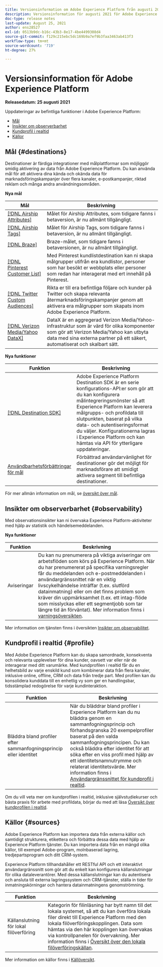 ```yaml
---
title: Versionsinformation om Adobe Experience Platform från augusti 2021
description: Versionsinformation för augusti 2021 för Adobe Experience Platform.
doc-type: release notes
last-update: August 25, 2021
author: ens28527
exl-id: 0513b9dc-b16c-43b3-8e17-4be4499308d4
source-git-commit: f129c215ebc5dc169b9a7ef9b3faa3463ab413f3
workflow-type: tm+mt
source-wordcount: '719'
ht-degree: 27%

---
```


# Versionsinformation för Adobe Experience Platform

**Releasedatum: 25 augusti 2021**

Uppdateringar av befintliga funktioner i Adobe Experience Platform:

- [Mål](#destinations)
- [Insikter om observerbarhet](#observability)
- [Kundprofil i realtid](#profile)
- [Källor](#sources)

## Mål {#destinations}

Destinationer är färdiga integrationer med målplattformar som möjliggör smidig aktivering av data från Adobe Experience Platform. Du kan använda mål för att aktivera dina kända och okända data för marknadsföringskampanjer över flera kanaler, e-postkampanjer, riktad reklam och många andra användningsområden.

**Nya mål**

| Mål | Beskrivning |
| ----------- | ----------- |
| [[!DNL Airship Attributes]](../../destinations/catalog/mobile-engagement/airship-attributes.md) | Målet för Airship Attributes, som tidigare fanns i betaversion, är nu allmänt tillgängligt. |
| [[!DNL Airship Tags]](../../destinations/catalog/mobile-engagement/airship-tags.md) | Målet för Airship Tags, som tidigare fanns i betaversion, är nu allmänt tillgängligt. |
| [[!DNL Braze]](../../destinations/catalog/mobile-engagement/braze.md) | Braze-målet, som tidigare fanns i betaversionen, är nu allmänt tillgängligt. |
| [[!DNL Pinterest Customer List]](../../destinations/catalog/advertising/pinterest.md) | Med Pinterest kundlistdestination kan ni skapa målgrupper utifrån era kundlistor, personer som har besökt er webbplats eller personer som redan har interagerat med ert innehåll på Pinterest. |
| [[!DNL Twitter Custom Audiences]](../../destinations/catalog/social/twitter.md) | Rikta er till era befintliga följare och kunder på Twitter och skapa relevanta återmarknadsföringskampanjer genom att aktivera era målgrupper som skapats inom Adobe Experience Platform. |
| [[!DNL Verizon Media/Yahoo DataX]](../../destinations/catalog/advertising/datax.md) | DataX är en aggregerad Verizon Media/Yahoo-infrastruktur som är värd för olika komponenter som gör att Verizon Media/Yahoo kan utbyta data med sina externa partner på ett säkert, automatiserat och skalbart sätt. |

**Nya funktioner**

| Funktion | Beskrivning |
| --- | --- |
| [[!DNL Destination SDK]](../../destinations/destination-sdk/overview.md) | Adobe Experience Platform Destination SDK är en serie konfigurations-API:er som gör att du kan konfigurera målintegreringsmönster så att Experience Platform kan leverera målgrupps- och profildata till slutpunkten, baserat på vilka data- och autentiseringsformat du väljer. Konfigurationerna lagras i Experience Platform och kan hämtas via API för ytterligare uppdateringar. |
| [Användbarhetsförbättringar för mål](../../destinations/ui/activation-overview.md) | Förbättrad användarvänlighet för destinationer gör det möjligt för marknadsförare att smidigt aktivera segment till befintliga destinationer. |

För mer allmän information om mål, se [översikt över mål](../../destinations/home.md).

## Insikter om observerbarhet {#observability}

Med observationsinsikter kan ni övervaka Experience Platform-aktiviteter med hjälp av statistik och händelsemeddelanden.

**Nya funktioner**

| Funktion | Beskrivning |
| --- | --- |
| Aviseringar | Du kan nu prenumerera på viktiga aviseringar om arbetsflöden som körs på Experience Platform. När du har prenumererat på specifika varningsregler får du meddelanden och e-postmeddelanden i användargränssnittet när en viktig livscykelhändelse inträffar (t.ex. slutförd datainmatning) eller om det finns problem som kräver din uppmärksamhet (t.ex. ett intag-flöde som misslyckas eller ett segmentjobb som tar längre tid än förväntat). Mer information finns i [varningsöversikten](../../observability/alerts/overview.md). |

Mer information om tjänsten finns i översikten [Insikter om observabilitet](../../observability/home.md).

## Kundprofil i realtid {#profile}

Med Adobe Experience Platform kan du skapa samordnade, konsekventa och relevanta upplevelser för dina kunder, oavsett var eller när de interagerar med ditt varumärke. Med kundprofilen i realtid får du en helhetsbild av varje enskild kund som kombinerar data från flera kanaler, inklusive online, offline, CRM och data från tredje part. Med profilen kan du konsolidera kunddata till en enhetlig vy som ger en handlingsbar, tidsstämplad redogörelse för varje kundinteraktion.

| Funktion | Beskrivning |
| ------- | ----------- |
| Bläddra bland profiler efter sammanfogningsprincip eller identitet | När du bläddrar bland profiler i Experience Platform kan du nu bläddra genom en sammanfogningsprincip och förhandsgranska 20 exempelprofiler baserat på den valda sammanfogningsprincipen. Du kan också bläddra efter identitet för att söka efter en viss profil med hjälp av ett identitetsnamnutrymme och relaterat identitetsvärde. Mer information finns i [Användargränssnittet för kundprofil i realtid](../../profile/ui/user-guide.md). |

Om du vill veta mer om kundprofilen i realtid, inklusive självstudiekurser och bästa praxis för arbete med profildata, börjar du med att läsa [Översikt över kundprofilen i realtid](../../profile/home.md).

## Källor {#sources}

Adobe Experience Platform kan importera data från externa källor och samtidigt strukturera, etikettera och förbättra dessa data med hjälp av Experience Platform tjänster. Du kan importera data från en mängd olika källor, till exempel Adobe-program, molnbaserad lagring, tredjepartsprogram och ditt CRM-system.

Experience Platform tillhandahåller ett RESTful API och ett interaktivt användargränssnitt som gör att du enkelt kan konfigurera källanslutningar för olika dataleverantörer. Med dessa källanslutningar kan du autentisera och ansluta till externa lagringssystem och CRM-tjänster, ställa in tider för inmatningskörningar och hantera datainmatningens genomströmning.

| Funktion | Beskrivning |
| ------- | ----------- |
| Källanslutning för lokal filöverföring | Kategorin för filinläsning har bytt namn till det lokala systemet, så att du kan överföra lokala filer direkt till Experience Platform med den lokala filöverföringskopplingen. Data som hämtas via den här kopplingen kan övervakas via kontrollpanelen för övervakning. Mer information finns i [Översikt över den lokala filöverföringskällan](../../sources/connectors/local-system/local-file-upload.md). |

Mer information om källor finns i [Källöversikt](../../sources/home.md).
